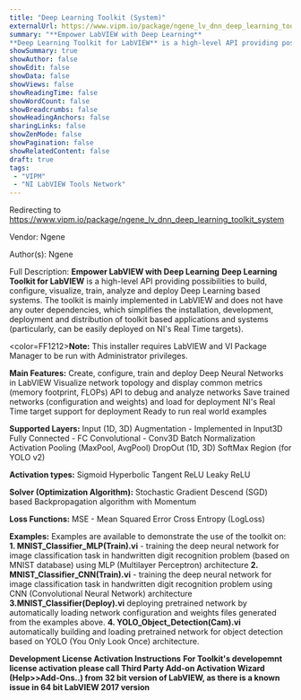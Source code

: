 ```yaml
---
title: "Deep Learning Toolkit (System)"
externalUrl: https://www.vipm.io/package/ngene_lv_dnn_deep_learning_toolkit_system
summary: "**Empower LabVIEW with Deep Learning**
**Deep Learning Toolkit for LabVIEW** is a high-level API providing possibilities to build, configure, visualize, train, analyze and deploy Deep Learning based systems."
showSummary: true
showAuthor: false
showEdit: false
showData: false
showViews: false
showReadingTime: false
showWordCount: false
showBreadcrumbs: false
showHeadingAnchors: false
sharingLinks: false
showZenMode: false
showPagination: false
showRelatedContent: false
draft: true
tags:
 - "VIPM"
 - "NI LabVIEW Tools Network"
---
```


Redirecting to https://www.vipm.io/package/ngene_lv_dnn_deep_learning_toolkit_system

Vendor: Ngene

Author(s): Ngene
 
Full Description:
**Empower LabVIEW with Deep Learning**
**Deep Learning Toolkit for LabVIEW** is a high-level API providing possibilities to build, configure, visualize, train, analyze and deploy Deep Learning based systems. The toolkit is mainly implemented in LabVIEW and does not have any outer dependencies, which simplifies the installation, development, deployment and distribution of toolkit based applications and systems (particularly, can be easily deployed on NI's Real Time targets).

<color=FF1212>**Note:** This installer requires LabVIEW and VI Package Manager to be run with Administrator privileges. </color>

**Main Features:**
Create, configure, train and deploy Deep Neural Networks in LabVIEW
Visualize network topology and display common metrics (memory footprint, FLOPs)
API to debug and analyze networks
Save trained networks (configuration and weights) and load for deployment
NI's Real Time target support for deployment
Ready to run real world examples

**Supported Layers:**
Input (1D, 3D)
Augmentation - Implemented in Input3D
Fully Connected - FC
Convolutional - Conv3D
Batch Normalization
Activation
Pooling (MaxPool, AvgPool)
DropOut (1D, 3D)
SoftMax
Region (for YOLO v2)

**Activation types:**
Sigmoid
Hyperbolic Tangent
ReLU
Leaky ReLU

**Solver (Optimization Algorithm):**
Stochastic Gradient Descend (SGD) based Backpropagation algorithm with Momentum

**Loss Functions:**
MSE - Mean Squared Error
Cross Entropy (LogLoss)

**Examples:**
Examples are available to demonstrate the use of the toolkit on: 
**1. MNIST_Classifier_MLP(Train).vi** - training the deep neural network for image classification task in handwritten digit recognition problem (based on MNIST database) using MLP (Multilayer Perceptron) architecture
**2. MNIST_Classifier_CNN(Train).vi** - training the deep neural network for image classification task in handwritten digit recognition problem using CNN (Convolutional Neural Network) architecture
**3.MNIST_Classifier(Deploy).vi** deploying pretrained network by automatically loading network configuration and weights files generated from the examples above.
**4. YOLO_Object_Detection(Cam).vi** automatically building and loading pretrained network for object detection based on YOLO (You Only Look Once) architecture.

**Development License Activation Instructions**
**For Toolkit's developemnt license activation please call Third Party Add-on Activation Wizard (Help>>Add-Ons..) from 32 bit version of LabVIEW, as there is a known issue in 64 bit LabVIEW 2017 version**